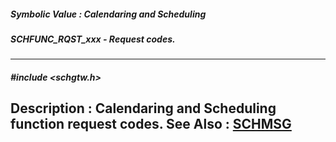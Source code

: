 ##### Symbolic Value : Calendaring and Scheduling
##### SCHFUNC_RQST_xxx - Request codes.
---
##### #include <schgtw.h>
**Description :**
Calendaring and Scheduling function request codes.
**See Also :**
[SCHMSG](D:/md_files/SCHMSG.md)
---
